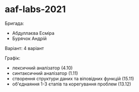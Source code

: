 # aaf-labs-2021
Бригада:
- Абдуллаєва Есміра
- Бурячок Андрій

Варіант:
4 варіант

Графік:
- лексичний аналізатор (4.10)
- синтаксичний аналізатор (1.11)
- створення структури даних та віповідних функцій (15.11)
- об'єднаяння 1-3 єтапів та корегування проблем (13.12)
